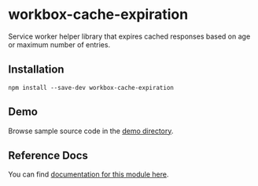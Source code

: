 <!-- DO NOT EDIT. This page is autogenerated. -->
<!-- To make changes, edit templates/Project-README.hbs, not this file. -->

# workbox-cache-expiration

Service worker helper library that expires cached responses based on age or maximum number of entries.

## Installation

`npm install --save-dev workbox-cache-expiration`

## Demo

Browse sample source code in the [demo directory](https://github.com/GoogleChrome/workbox/tree/master/packages/workbox-cache-expiration/demo).

## Reference Docs

You can find [documentation for this module here](https://googlechrome.github.io/workbox/reference-docs/stable/latest/module-workbox-cache-expiration.html#main).
